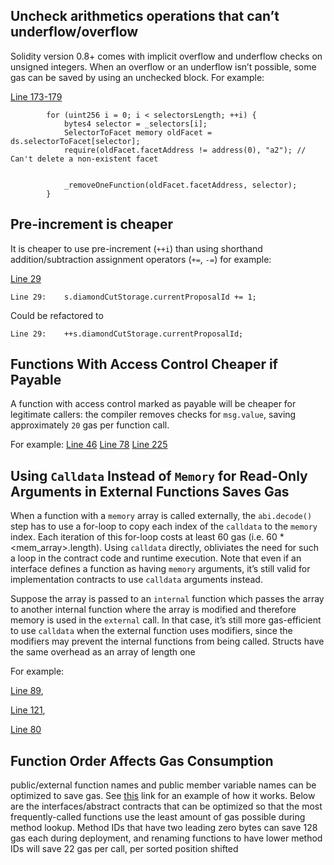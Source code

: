 ## Uncheck arithmetics operations that can’t underflow/overflow

Solidity version 0.8+ comes with implicit overflow and underflow checks on unsigned integers. When an overflow or an underflow isn’t possible, some gas can be saved by using an unchecked block.
For example:

[Line 173-179](https://github.com/code-423n4/2022-10-zksync/blob/main/ethereum/contracts/zksync/libraries/Diamond.sol#L173-L179)

```
        for (uint256 i = 0; i < selectorsLength; ++i) {
            bytes4 selector = _selectors[i];
            SelectorToFacet memory oldFacet = ds.selectorToFacet[selector];
            require(oldFacet.facetAddress != address(0), "a2"); // Can't delete a non-existent facet


            _removeOneFunction(oldFacet.facetAddress, selector);
        }
```

## Pre-increment is cheaper

It is cheaper to use pre-increment (`++i`) than using shorthand addition/subtraction assignment operators (`+=`, `-=`)
for example:

[Line 29](https://github.com/code-423n4/2022-10-zksync/blob/main/ethereum/contracts/zksync/facets/DiamondCut.sol#L29)

```
Line 29:    s.diamondCutStorage.currentProposalId += 1;
```

Could be refactored to

```
Line 29:    ++s.diamondCutStorage.currentProposalId;
```

## Functions With Access Control Cheaper if Payable

A function with access control marked as payable will be cheaper for legitimate callers: the compiler removes checks for `msg.value`, saving approximately `20` gas per function call.

For example:
[Line 46](https://github.com/code-423n4/2022-10-zksync/blob/main/ethereum/contracts/zksync/facets/DiamondCut.sol#L46)
[Line 78](https://github.com/code-423n4/2022-10-zksync/blob/main/ethereum/contracts/zksync/facets/DiamondCut.sol#L78)
[Line 225](https://github.com/code-423n4/2022-10-zksync/blob/main/ethereum/contracts/zksync/facets/Executor.sol#L225)

## Using `Calldata` Instead of `Memory` for Read-Only Arguments in External Functions Saves Gas

When a function with a `memory` array is called externally, the `abi.decode()` step has to use a for-loop to copy each index of the `calldata` to the `memory` index. Each iteration of this for-loop costs at least 60 gas (i.e. 60 \* <mem_array>.length). Using `calldata` directly, obliviates the need for such a loop in the contract code and runtime execution. Note that even if an interface defines a function as having `memory` arguments, it’s still valid for implementation contracts to use `calldata` arguments instead.

Suppose the array is passed to an `internal` function which passes the array to another internal function where the array is modified and therefore memory is used in the `external` call. In that case, it’s still more gas-efficient to use `calldata` when the external function uses modifiers, since the modifiers may prevent the internal functions from being called. Structs have the same overhead as an array of length one

For example:

[Line 89](https://github.com/code-423n4/2022-10-zksync/blob/main/ethereum/contracts/zksync/libraries/Diamond.sol#L89),

[Line 121](https://github.com/code-423n4/2022-10-zksync/blob/main/ethereum/contracts/zksync/libraries/Diamond.sol#L121),

[Line 80](https://github.com/code-423n4/2022-10-zksync/blob/main/ethereum/contracts/zksync/facets/Executor.sol#L80)

## Function Order Affects Gas Consumption

public/external function names and public member variable names can be optimized to save gas. See [this](https://medium.com/joyso/solidity-how-does-function-name-affect-gas-consumption-in-smart-contract-47d270d8ac92) link for an example of how it works. Below are the interfaces/abstract contracts that can be optimized so that the most frequently-called functions use the least amount of gas possible during method lookup. Method IDs that have two leading zero bytes can save 128 gas each during deployment, and renaming functions to have lower method IDs will save 22 gas per call, per sorted position shifted